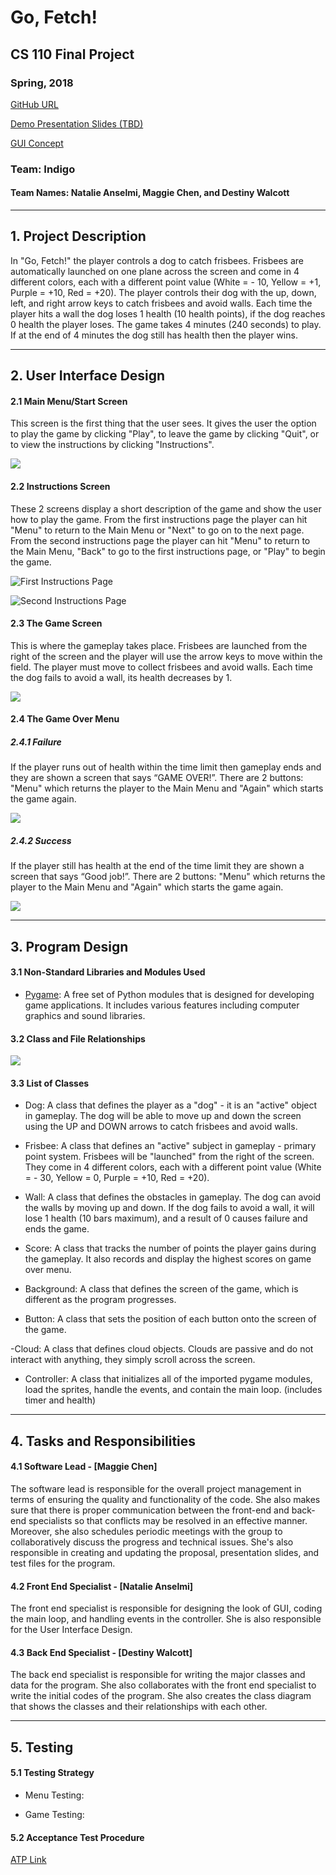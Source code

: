 # Go, Fetch!
## CS 110 Final Project
### Spring, 2018

[GitHub URL](https://github.com/binghamtonuniversity-cs110/final-project-spr18-indigo.git)

[Demo Presentation Slides (TBD)](#)

[GUI Concept](https://docs.google.com/presentation/d/1G4KUCHR8m9GNecY2GC9WtDUEP6b0_4xmQeJQMB2PxTA/edit?usp=sharing)

### Team: Indigo
#### Team Names: Natalie Anselmi, Maggie Chen, and Destiny Walcott

***

## 1. Project Description
In "Go, Fetch!" the player controls a dog to catch frisbees. Frisbees are automatically launched on one plane across the screen and come in 4 different colors, each with a different point value (White = - 10, Yellow = +1, Purple = +10, Red = +20). The player controls their dog with the up, down, left, and right arrow keys to catch frisbees and avoid walls. Each time the player hits a wall the dog loses 1 health (10 health points), if the dog reaches 0 health the player loses. The game takes 4 minutes (240 seconds) to play. If at the end of 4 minutes the dog still has health then the player wins.

***    

## 2. User Interface Design  
#### 2.1 Main Menu/Start Screen
This screen is the first thing that the user sees. It gives the user the option to play the game by clicking "Play", to leave the game by clicking "Quit", or to view the instructions by clicking "Instructions".

![](charts/MainMenu.png?raw=true)

#### 2.2 Instructions Screen
These 2 screens display a short description of the game and show the user how to play the game. From the first instructions page the player can hit "Menu" to return to the Main Menu or "Next" to go on to the next page. From the second instructions page the player can hit "Menu" to return to the Main Menu, "Back" to go to the first instructions page, or "Play" to begin the game.

![First Instructions Page](assets/Inst1.png?raw=true)

![Second Instructions Page](assets/Inst2.png?raw=true)

#### 2.3 The Game Screen
This is where the gameplay takes place. Frisbees are launched from the right of the screen and the player will use the arrow keys to move within the field. The player must move to collect frisbees and avoid walls. Each time the dog fails to avoid a wall, its health  decreases by 1.

![](charts/GamePlay.png?raw=true)

#### 2.4 The Game Over Menu
##### 2.4.1 Failure
If the player runs out of health within the time limit then gameplay ends and they are shown a screen that says “GAME OVER!”. There are 2 buttons: "Menu" which returns the player to the Main Menu and "Again" which starts the game again.

![](assets/LoseBG.png?raw=true)

##### 2.4.2 Success
If the player still has health at the end of the time limit they are shown a screen that says “Good job!”. There are 2 buttons: "Menu" which returns the player to the Main Menu and "Again" which starts the game again.

![](assets/WinBG.png?raw=true)

***
## 3. Program Design
#### 3.1 Non-Standard Libraries and Modules Used
- [Pygame](https://www.pygame.org/): A free set of Python modules that is designed for developing game applications. It includes various features including computer graphics and sound libraries.

#### 3.2 Class and File Relationships
![](charts/ClassDiagram.png?raw=true)

#### 3.3 List of Classes
- Dog: A class that defines the player as a "dog" - it is an "active" object in gameplay. The dog will be able to move up and down the screen using the UP and DOWN arrows to catch frisbees and avoid walls.

- Frisbee: A class that defines an "active" subject in gameplay - primary point system. Frisbees will be "launched" from the right of the screen. They come in 4 different colors, each with a different point value (White = - 30, Yellow = 0, Purple = +10, Red = +20).

- Wall: A class that defines the obstacles in gameplay. The dog can avoid the walls by moving up and down. If the dog fails to avoid a wall, it will lose 1 health (10 bars maximum), and a result of 0 causes failure and ends the game.

- Score: A class that tracks the number of points the player gains during the gameplay. It also records and display the highest scores on game over menu.

- Background: A class that defines the screen of the game, which is different as the program progresses.

- Button: A class that sets the position of each button onto the screen of the game.

-Cloud: A class that defines cloud objects. Clouds are passive and do not interact with anything, they simply scroll across the screen.

- Controller: A class that initializes all of the imported pygame modules, load the sprites, handle the events, and contain the main loop. (includes timer and health)

***
## 4. Tasks and Responsibilities
#### 4.1 Software Lead - [Maggie Chen]
The software lead is responsible for the overall project management in terms of ensuring the quality and functionality of the code. She also makes sure that there is proper communication between the front-end and back-end specialists so that conflicts may be resolved in an effective manner. Moreover, she also schedules periodic meetings with the group to collaboratively discuss the progress and technical issues. She's also responsible in creating and updating the proposal, presentation slides, and test files for the program.

#### 4.2 Front End Specialist - [Natalie Anselmi]
The front end specialist is responsible for designing the look of GUI, coding the main loop, and handling events in the controller. She is also responsible for the User Interface Design.

#### 4.3 Back End Specialist - [Destiny Walcott]
The back end specialist is responsible for writing the major classes and data for the program. She also collaborates with the front end specialist to write the initial codes of the program. She also creates the class diagram that shows the classes and their relationships with each other.

***
## 5. Testing
#### 5.1 Testing Strategy
- Menu Testing:

- Game Testing:

#### 5.2 Acceptance Test Procedure
[ATP Link](https://docs.google.com/document/d/1mRwjm5VlQiFG5ITpi4t685rkpe00hen6QSnsbdL7kWU/edit?usp=sharing)
